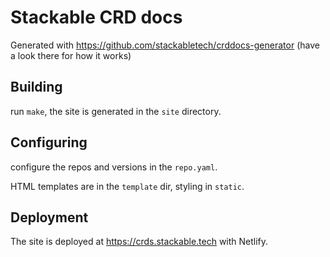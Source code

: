 # Stackable CRD docs

Generated with https://github.com/stackabletech/crddocs-generator (have a look there for how it works)

## Building

run `make`, the site is generated in the `site` directory.

## Configuring

configure the repos and versions in the `repo.yaml`.

HTML templates are in the `template` dir, styling in `static`.

## Deployment

The site is deployed at https://crds.stackable.tech with Netlify.

